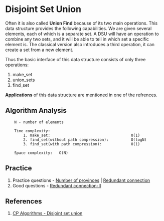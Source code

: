 # Disjoint Set Union
Often it is also called **Union Find** because of its two main operations. This data structure provides the following capabilities. We are given several elements, each of which is a separate set. A DSU will have an operation to combine any two sets, and it will be able to tell in which set a specific element is. The classical version also introduces a third operation, it can create a set from a new element.

Thus the basic interface of this data structure consists of only three operations:
1. make_set
2. union_sets
3. find_set

**Applications** of this data structure are mentioned in one of the refrences.

## Algorithm Analysis
```
    N - number of elements

    Time complexity:
        1. make_set:                                    O(1)
        2. find_set(without path compression):          O(logN)
        3. find_set(with path compression):             O(1)

    Space complexity:   O(N)
```

## Practice
1. Practice questions - [Number of provinces](https://leetcode.com/problems/number-of-provinces/) | [Redundant connection](https://leetcode.com/problems/redundant-connection/)
2. Good questions - [Redundant connection-II](https://leetcode.com/problems/redundant-connection-ii/)

## References
1. [CP Algorithms - Disjoint set union](https://cp-algorithms.com/data_structures/disjoint_set_union.html)
